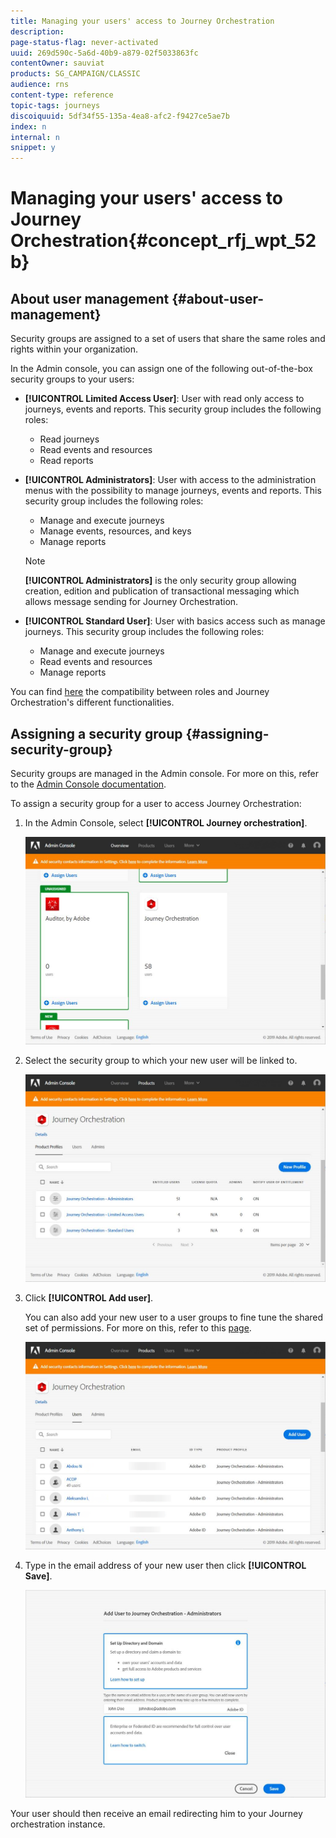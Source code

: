 ```yaml
---
title: Managing your users' access to Journey Orchestration
description: 
page-status-flag: never-activated
uuid: 269d590c-5a6d-40b9-a879-02f5033863fc
contentOwner: sauviat
products: SG_CAMPAIGN/CLASSIC
audience: rns
content-type: reference
topic-tags: journeys
discoiquuid: 5df34f55-135a-4ea8-afc2-f9427ce5ae7b
index: n
internal: n
snippet: y
---
```


# Managing your users' access to Journey Orchestration{#concept_rfj_wpt_52b}

## About user management {#about-user-management}

Security groups are assigned to a set of users that share the same roles and rights within your organization.

In the Admin console, you can assign one of the following out-of-the-box security groups to your users:

*   **[!UICONTROL Limited Access User]**: User with read only access to journeys, events and reports. This security group includes the following roles:
    *   Read journeys
    *   Read events and resources
    *   Read reports
*   **[!UICONTROL Administrators]**: User with access to the administration menus with the possibility to manage journeys, events and reports. This security group includes the following roles:
    *   Manage and execute journeys
    *   Manage events, resources, and keys
    *   Manage reports

    >[!NOTE]
    >
    >**[!UICONTROL Administrators]** is the only security group allowing creation, edition and publication of transactional messaging which allows message sending for Journey Orchestration.

*   **[!UICONTROL Standard User]**: User with basics access such as manage journeys. This security group includes the following roles:
    *   Manage and execute journeys
    *   Read events and resources
    *   Manage reports
    
You can find [here](../assets/acs_rights_journey.pdf) the compatibility between roles and Journey Orchestration's different functionalities.

## Assigning a security group {#assigning-security-group}

Security groups are managed in the Admin console. For more on this, refer to the [Admin Console documentation](https://helpx.adobe.com/enterprise/managing/user-guide.html).

To assign a security group for a user to access Journey Orchestration:

1. In the Admin Console, select **[!UICONTROL Journey orchestration]**.

    ![](../assets/user_management.png)

1. Select the security group to which your new user will be linked to.

    ![](../assets/user_management_2.png)

1. Click **[!UICONTROL Add user]**.
   
   You can also add your new user to a user groups to fine tune the shared set of permissions. For more on this, refer to this [page](https://helpx.adobe.com/enterprise/using/user-groups.html).

    ![](../assets/user_management_3.png)

1. Type in the email address of your new user then click **[!UICONTROL Save]**.

    ![](../assets/user_management_4.png)

Your user should then receive an email redirecting him to your Journey orchestration instance.